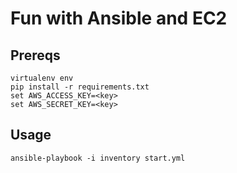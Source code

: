 # Fun with Ansible and EC2

## Prereqs

```
virtualenv env
pip install -r requirements.txt
set AWS_ACCESS_KEY=<key>
set AWS_SECRET_KEY=<key>
```

## Usage

`ansible-playbook -i inventory start.yml`
